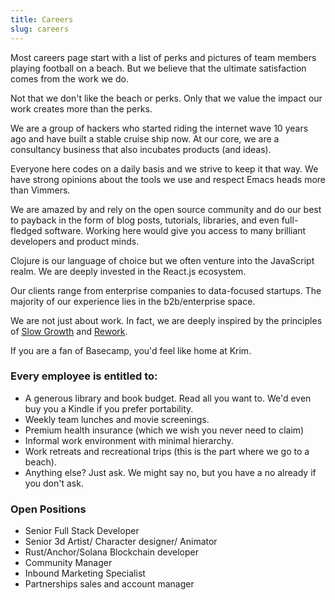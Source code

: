 ```yaml
---
title: Careers
slug: careers
---
```

Most careers page start with a list of perks and pictures of team members playing football on a beach. But we believe that the ultimate satisfaction comes from the work we do.

Not that we don't like the beach or perks. Only that we value the impact our work creates more than the perks.

We are a group of hackers who started riding the internet wave 10 years ago and have built a stable cruise ship now. At our core, we are a consultancy business that also incubates products (and ideas).

Everyone here codes on a daily basis and we strive to keep it that way. We have strong opinions about the tools we use and respect Emacs heads more than Vimmers.

We are amazed by and rely on the open source community and do our best to payback in the form of blog posts, tutorials, libraries, and even full-fledged software. Working here would give you access to many brilliant developers and product minds.

Clojure is our language of choice but we often venture into the JavaScript realm. We are deeply invested in the React.js ecosystem.

Our clients range from enterprise companies to data-focused startups. The majority of our experience lies in the b2b/enterprise space.

We are not just about work. In fact, we are deeply inspired by the principles of [Slow Growth](https://www.inc.com/laura-montini/jason-fried-slow-growth-is-the-healthiest-growth.html) and [Rework](https://basecamp.com/books/rework). 

If you are a fan of Basecamp, you'd feel like home at Krim.

### Every employee is entitled to:

* A generous library and book budget. Read all you want to. We'd even buy you a Kindle if you prefer portability.
* Weekly team lunches and movie screenings.
* Premium health insurance (which we wish you never need to claim)
* Informal work environment with minimal hierarchy.
* Work retreats and recreational trips (this is the part where we go to a beach).
* Anything else? Just ask. We might say no, but you have a no already if you don't ask.

### **Open Positions**

* Senior Full Stack Developer
* Senior 3d Artist/ Character designer/  Animator
* Rust/Anchor/Solana Blockchain developer
* Community Manager
* Inbound Marketing Specialist
* Partnerships sales and account manager